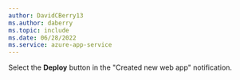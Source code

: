 ```yaml
---
author: DavidCBerry13
ms.author: daberry
ms.topic: include
ms.date: 06/28/2022
ms.service: azure-app-service
---
```


Select the **Deploy** button in the "Created new web app" notification.
